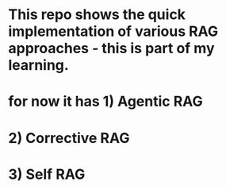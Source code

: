 # This repo shows the quick implementation of various RAG approaches - this is part of my learning.
# for now it has 1) Agentic RAG
#                2) Corrective RAG
#                3) Self RAG
